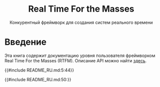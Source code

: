 <h1 align="center">Real Time For the Masses</h1>

<p align="center">Конкурентный фреймворк для создания систем реального времени</p>

# Введение

Эта книга содержит документацию уровня пользователя фреймворком Real Time For the Masses
(RTFM). Описание API можно найти [здесь](../api/rtfm/index.html).

{{#include README_RU.md:5:44}}

{{#include README_RU.md:50:}}
